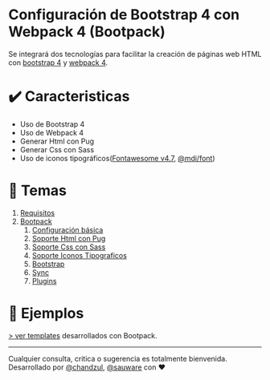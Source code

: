 <!-- ![logo](media/bootpack.svg) -->

# Configuración de Bootstrap 4 con Webpack 4 (Bootpack)

Se integrará dos tecnologías para facilitar la creación de páginas web HTML con  [bootstrap 4](https://getbootstrap.com/) y [webpack 4](https://webpack.js.org/).

# :heavy_check_mark: Caracteristicas

* Uso de Bootstrap 4
* Uso de Webpack 4
* Generar Html con Pug
* Generar Css con Sass
* Uso de iconos tipográficos([Fontawesome v4.7](https://fontawesome.com/v4.7.0/), [@mdi/font](https://materialdesignicons.com/getting-started))

# :memo: Temas

1. [Requisitos](https://github.com/mayanfy/bootstrap-webpack-tutorial/blob/master/capitulos/1-primeros-pasos/README.md)
2. [Bootpack](https://github.com/mayanfy/bootstrap-webpack-tutorial/blob/master/capitulos/2-bootpack/README.md)
    1. [Configuración básica](https://github.com/mayanfy/bootstrap-webpack-tutorial/blob/master/capitulos/2-bootpack/1-configuracion-basica.md)
    2. [Soporte Html con Pug](https://github.com/mayanfy/bootstrap-webpack-tutorial/blob/master/capitulos/2-bootpack/2-soporte-html-pug.md)
    3. [Soporte Css con Sass](https://github.com/mayanfy/bootstrap-webpack-tutorial/blob/master/capitulos/2-bootpack/3-soporte-css-sass.md)
    4. [Soporte Iconos Tipograficos](https://github.com/mayanfy/bootstrap-webpack-tutorial/blob/master/capitulos/2-bootpack/4-soporte-iconos-tipograficos.md)
    5. [Bootstrap](https://github.com/mayanfy/bootstrap-webpack-tutorial/blob/master/capitulos/2-bootpack/5-bootstrap.md)
    6. [Sync](https://github.com/mayanfy/bootstrap-webpack-tutorial/blob/master/capitulos/2-bootpack/6-sync.md)
    7. [Plugins](https://github.com/mayanfy/bootstrap-webpack-tutorial/blob/master/capitulos/2-bootpack/7-plugins.md)

# :rocket: Ejemplos

[> ver templates](https://mayanfy/themes) desarrollados con Bootpack.

***

Cualquier consulta, critica o sugerencia es totalmente bienvenida. Desarrollado por [@chandzul](https://chandzul.com), [@sauware](https://sauware.com) con :heart: